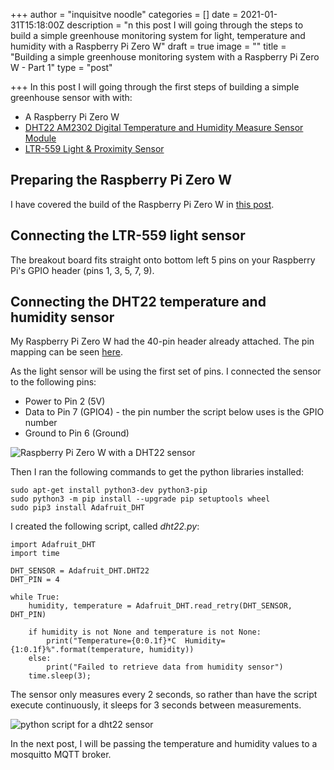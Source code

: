 +++
author = "inquisitve noodle"
categories = []
date = 2021-01-31T15:18:00Z
description = "n this post I will going through the steps to build a simple greenhouse monitoring system for light, temperature and humidity with a Raspberry Pi Zero W"
draft = true
image = ""
title = "Building a simple greenhouse monitoring system with a Raspberry Pi Zero W - Part 1"
type = "post"

+++
In this post I will going through the first steps of building a simple greenhouse sensor with with:

* A Raspberry Pi Zero W
* [DHT22 AM2302 Digital Temperature and Humidity Measure Sensor Module](https://learn.adafruit.com/dht/overview)
* [LTR-559 Light & Proximity Sensor](https://shop.pimoroni.com/products/ltr-559-light-proximity-sensor-breakout)

## Preparing the Raspberry Pi Zero W

I have covered the build of the Raspberry Pi Zero W in [this post](https://inquisitivenoodle.com/installing-raspberry-pi-os-headless-on-a-raspberry-pi-zero-w/).

## Connecting the LTR-559 light sensor

The breakout board fits straight onto bottom left 5 pins on your Raspberry Pi's GPIO header (pins 1, 3, 5, 7, 9).

## Connecting the DHT22 temperature and humidity sensor

My Raspberry Pi Zero W had the 40-pin header already attached.  The pin mapping can be seen [here](https://pinout.xyz/).

As the light sensor will be using the first set of pins.  I connected the sensor to the following pins:

* Power to Pin 2 (5V)
* Data to Pin 7 (GPIO4) - the pin number the script below uses is the GPIO number
* Ground to Pin 6 (Ground)

![Raspberry Pi Zero W with a DHT22 sensor](/images/raspberry-pi-zero-w-dht22.png "Raspberry Pi Zero W with a DHT22 sensor")

Then I ran the following commands to get the python libraries installed:

    sudo apt-get install python3-dev python3-pip
    sudo python3 -m pip install --upgrade pip setuptools wheel
    sudo pip3 install Adafruit_DHT

I created the following script, called _dht22.py_:

    import Adafruit_DHT
    import time
    
    DHT_SENSOR = Adafruit_DHT.DHT22
    DHT_PIN = 4
    
    while True:
        humidity, temperature = Adafruit_DHT.read_retry(DHT_SENSOR, DHT_PIN)
    
        if humidity is not None and temperature is not None:
            print("Temperature={0:0.1f}*C  Humidity={1:0.1f}%".format(temperature, humidity))
        else:
            print("Failed to retrieve data from humidity sensor")
        time.sleep(3);

The sensor only measures every 2 seconds, so rather than have the script execute continuously, it sleeps for 3 seconds between measurements.

![python script for a dht22 sensor](/images/script.png "python script for a dht22 sensor")

In the next post, I will be passing the temperature and humidity values to a mosquitto MQTT broker.